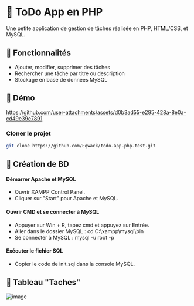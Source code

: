 # 📝 ToDo App en PHP

Une petite application de gestion de tâches réalisée en PHP, HTML/CSS, et MySQL.

## 🚀 Fonctionnalités

- Ajouter, modifier, supprimer des tâches
- Rechercher une tâche par titre ou description
- Stockage en base de données MySQL 

## 🎥 Démo  
   
https://github.com/user-attachments/assets/d0b3ad55-e295-428a-8e0a-cd49e39e7891

###  Cloner le projet

```bash
git clone https://github.com/Eqwack/todo-app-php-test.git
````
## 👀 Création de BD
#### Démarrer Apache et MySQL 
- Ouvrir XAMPP Control Panel.
- Cliquer sur "Start" pour Apache et MySQL.
#### Ouvrir CMD et se connecter à MySQL 
- Appuyer sur Win + R, tapez cmd et appuyez sur Entrée.
- Aller dans le dossier MySQL : cd C:\xampp\mysql\bin
- Se connecter à MySQL : mysql -u root -p
#### Exécuter le fichier SQL 
- Copier le code de init.sql dans la console MySQL.

## 🫣 Tableau "Taches" 
![image](https://github.com/user-attachments/assets/85e03632-f390-41ba-a0b2-a22b2c5d2990)
